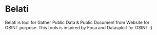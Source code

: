 # Belati
Belati is tool for Gather Public Data &amp; Public Document from Website for OSINT purpose. This tools is inspired by Foca and Datasploit for OSINT :)
